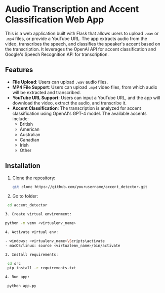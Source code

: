 # Audio Transcription and Accent Classification Web App

This is a web application built with Flask that allows users to upload `.wav` or `.mp4` files, or provide a YouTube URL. The app extracts audio from the video, transcribes the speech, and classifies the speaker's accent based on the transcription. It leverages the OpenAI API for accent classification and Google's Speech Recognition API for transcription.

## Features
- **File Upload**: Users can upload `.wav` audio files.
- **MP4 File Support**: Users can upload `.mp4` video files, from which audio will be extracted and transcribed.
- **YouTube URL Support**: Users can input a YouTube URL, and the app will download the video, extract the audio, and transcribe it.
- **Accent Classification**: The transcription is analyzed for accent classification using OpenAI's GPT-4 model. The available accents include:
  - British
  - American
  - Australian
  - Canadian
  - Irish
  - Other

## Installation

1. Clone the repository:

   ```bash
   git clone https://github.com/yourusername/accent_detector.git
   
2. Go to folder:

  ```bash
   cd accent_detector

3. Create virtual environment:

  python -m venv <virtualenv_name>

4. Activate virtual env:

 - windows: <virtualenv_name>\Scripts\activate
 - macOS/linux: source <virtualenv_name>/bin/activate

3. Install requirements:

   cd src
   pip install -r requirements.txt

4. Run app:

   python app.py
   
